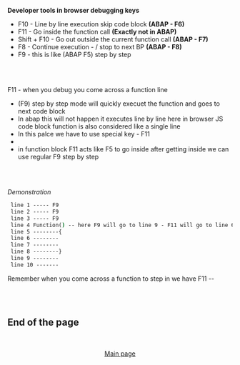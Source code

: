 **Developer tools in browser debugging keys**

- F10 - Line by line execution skip code block **(ABAP - F6)**
- F11 - Go inside the function call **(Exactly not in ABAP)**
- Shift + F10 - Go out outside the current function call **(ABAP - F7)**
- F8 - Continue execution - / stop to next BP **(ABAP - F8)**
- F9 - this is like (ABAP F5) step by step 

</br></br>

F11 - when you debug you come across a function line 

- (F9) step by step mode will quickly execuet the function and goes to next code block
- In abap this will not happen it executes line by line here in browser JS code block function is also considered like a single line
- In this palce we have to use special key - F11
-
- in function block F11 acts like F5 to go inside after getting inside we can use regular F9 step by step

</br></br>

 *Demonstration*
 
```bat
 line 1 ----- F9
 line 2 ----- F9
 line 3 ----- F9
 line 4 Function() -- here F9 will go to line 9 - F11 will go to line 6 step inside 
 line 5 --------{ 
 line 6 --------
 line 7 --------
 line 8 --------} 
 line 9 --------
 line 10 -------
```
Remember when you come across a function to step in we have F11 -- 

</br></br>

## End of the page
</br>
<p align="center"> <a href="https://github.com/Octavius-Dante/Arthelais/tree/main"> Main page </a> </p>

<!-- - [x] <a href="https://github.com/Octavius-Dante/Arthelais/tree/main/ex_38"> Exercise 38-Fiori Elements Basics</a> -->
</br></br>
